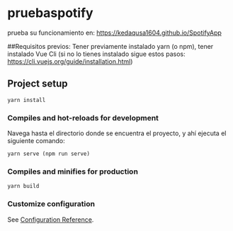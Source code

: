 # pruebaspotify

prueba su funcionamiento en: https://kedaqusa1604.github.io/SpotifyApp

##Requisitos previos:
Tener previamente instalado yarn (o npm), tener instalado Vue Cli (si no lo tienes instalado sigue estos pasos: https://cli.vuejs.org/guide/installation.html)

## Project setup
```
yarn install
```

### Compiles and hot-reloads for development

Navega hasta el directorio donde se encuentra el proyecto, y ahí ejecuta el siguiente comando:
```
yarn serve (npm run serve)
```

### Compiles and minifies for production
```
yarn build
```

### Customize configuration
See [Configuration Reference](https://cli.vuejs.org/config/).
